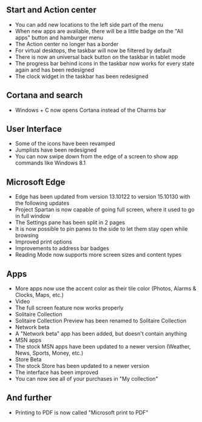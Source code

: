 ## Start and Action center
- You can add new locations to the left side part of the menu
- When new apps are available, there will be a little badge on the "All apps" button and hamburger menu
- The Action center no longer has a border
- For virtual desktops, the taskbar will now be filtered by default
- There is now an universal back button on the taskbar in tablet mode
- The progress bar behind icons in the taskbar now works for every state again and has been redesigned
- The clock widget in the taskbar has been redesigned

## Cortana and search
- Windows + C now opens Cortana instead of the Charms bar

## User Interface
- Some of the icons have been revamped
- Jumplists have been redesigned
- You can now swipe down from the edge of a screen to show app commands like Windows 8.1

## Microsoft Edge
- Edge has been updated from version 13.10122 to version 15.10130 with the following updates
 - Project Spartan is now capable of going full screen, where it used to go in full window
 - The Settings pane has been split in 2 pages
 - It is now possible to pin panes to the side to let them stay open while browsing
 - Improved print options
 - Improvements to address bar badges
 - Reading Mode now supports more screen sizes and content types

## Apps
- More apps now use the accent color as their tile color (Photos, Alarms & Clocks, Maps, etc.)
- Video
 - The full screen feature now works properly
- Solitaire Collection
 - Solitaire Collection Preview has been renamed to Solitaire Collection
- Network beta
 - A "Network beta" app has been added, but doesn't contain anything
- MSN apps
 - The stock MSN apps have been updated to a newer version (Weather, News, Sports, Money, etc.)
- Store Beta
 - The stock Store has been updated to a newer version
 - The interface has been improved
 - You can now see all of your purchases in "My collection"

## And further
- Printing to PDF is now called "Microsoft print to PDF"